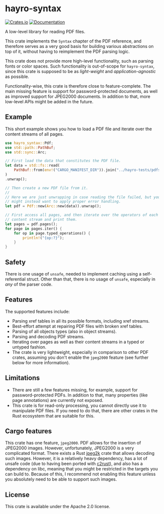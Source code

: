 # hayro-syntax

[![Crates.io](https://img.shields.io/crates/v/hayro-syntax.svg)](https://crates.io/crates/hayro-syntax)
[![Documentation](https://docs.rs/hayro-syntax/badge.svg)](https://docs.rs/hayro-syntax)

<!-- cargo-rdme start -->

A low-level library for reading PDF files.

This crate implements the `Syntax` chapter of the PDF reference, and therefore
serves as a very good basis for building various abstractions on top of it, without having to reimplement
the PDF parsing logic.

This crate does not provide more high-level functionality, such as parsing fonts or color spaces.
Such functionality is out-of-scope for `hayro-syntax`, since this crate is supposed to be
as *light-weight* and *application-agnostic* as possible.

Functionality-wise, this crate is therefore close to feature-complete. The main missing feature
is support for password-protected documents, as well as improved support for JPEG2000
documents. In addition to that, more low-level APIs might be added in the future.

## Example
This short example shows you how to load a PDF file and iterate over the content streams of all
pages.
```rust
use hayro_syntax::Pdf;
use std::path::PathBuf;
use std::sync::Arc;

// First load the data that constitutes the PDF file.
let data = std::fs::read(
    PathBuf::from(env!("CARGO_MANIFEST_DIR")).join("../hayro-tests/pdfs/custom/text_with_rise.pdf"),
)
.unwrap();

// Then create a new PDF file from it.
//
// Here we are just unwrapping in case reading the file failed, but you
// might instead want to apply proper error handling.
let pdf = Pdf::new(Arc::new(data)).unwrap();

// First access all pages, and then iterate over the operators of each page's
// content stream and print them.
let pages = pdf.pages();
for page in pages.iter() {
    for op in page.typed_operations() {
        println!("{op:?}");
    }
}
```

## Safety
There is one usage of `unsafe`, needed to implement caching using a self-referential struct. Other
than that, there is no usage of `unsafe`, especially in _any_ of the parser code.

## Features
The supported features include:
- Parsing xref tables in all its possible formats, including xref streams.
- Best-effort attempt at repairing PDF files with broken xref tables.
- Parsing of all objects types (also in object streams).
- Parsing and decoding PDF streams.
- Iterating over pages as well as their content streams in a typed or untyped fashion.
- The crate is very lightweight, especially in comparison to other PDF crates, assuming you don't
  enable the `jpeg2000` feature (see further below for more information).

## Limitations
- There are still a few features missing, for example, support for
  password-protected PDFs. In addition to that, many properties (like page annotations) are
  currently not exposed.
- This crate is for read-only processing, you cannot directly use it to manipulate PDF files.
  If you need to do that, there are other crates in the Rust ecosystem that are suitable for this.

## Cargo features
This crate has one feature, `jpeg2000`. PDF allows for the insertion of JPEG2000 images. However,
unfortunately, JPEG2000 is a very complicated format. There exists a Rust
[jpeg2k](https://github.com/Neopallium/jpeg2k) crate that allows decoding such images. However, it is a
relatively heavy dependency, has a lot of unsafe code (due to having been ported with
[c2rust](https://c2rust.com/)), and also has a dependency on libc, meaning that you might be
restricted in the targets you can build to. Because of this, I recommend not enabling this feature
unless you absolutely need to be able to support such images.

<!-- cargo-rdme end -->

## License
This crate is available under the Apache 2.0 license.
